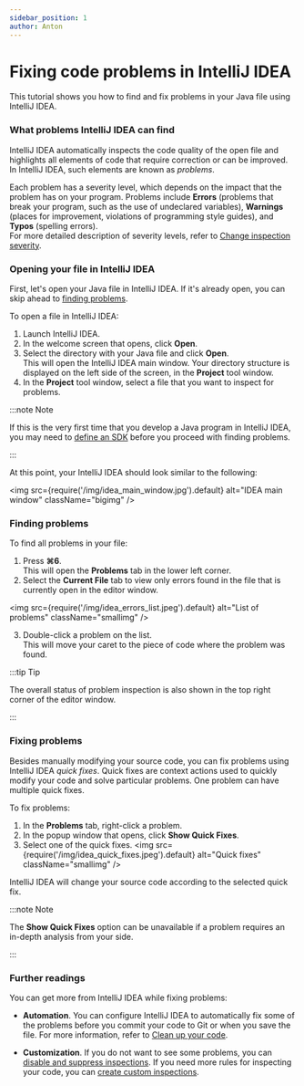 ```yaml
---
sidebar_position: 1
author: Anton
---
```


# Fixing code problems in IntelliJ IDEA

This tutorial shows you how to find and fix problems in your Java file using IntelliJ IDEA.


### What problems IntelliJ IDEA can find

IntelliJ IDEA automatically inspects the code quality of the open file and highlights all elements of code that require correction or can be improved. In IntelliJ IDEA, such elements are known as *problems*.  

Each problem has a severity level, which depends on the impact that the problem has on your program. Problems include **Errors** (problems that break your program, such as the use of undeclared variables), **Warnings** (places for improvement, violations of programming style guides), and **Typos** (spelling errors).  
For more detailed description of severity levels, refer to [Change inspection severity](https://www.jetbrains.com/help/idea/configuring-inspection-severities.html).

### Opening your file in IntelliJ IDEA

First, let's open your Java file in IntelliJ IDEA. If it's already open, you can skip ahead to [finding problems](#identifying-problems).

To open a file in IntelliJ IDEA:
1. Launch IntelliJ IDEA.
2. In the welcome screen that opens, click **Open**.
3. Select the directory with your Java file and click **Open**.  
  This will open the IntelliJ IDEA main window. Your directory structure is displayed on the left side of the screen, in the **Project** tool window.
4. In the **Project** tool window, select a file that you want to inspect for problems.


:::note Note

If this is the very first time that you develop a Java program in IntelliJ IDEA, you may need to [define an SDK](https://www.jetbrains.com/help/idea/sdk.html#define-sdk) before you proceed with finding problems.

:::

At this point, your IntelliJ IDEA should look similar to the following:

<img
  src={require('/img/idea_main_window.jpg').default}
  alt="IDEA main window"
  className="bigimg"
/>

### Finding problems

To find all problems in your file:
1. Press **⌘6**.  
  This will open the **Problems** tab in the lower left corner.
2. Select the **Current File** tab to view only errors found in the file that is currently open in the editor window.   

<img
  src={require('/img/idea_errors_list.jpeg').default}
  alt="List of problems"
  className="smallimg"
/>

3. Double-click a problem on the list.  
  This will move your caret to the piece of code where the problem was found.

:::tip Tip

The overall status of problem inspection is also shown in the top right corner of the editor window.

:::
  
### Fixing problems

Besides manually modifying your source code, you can fix problems using IntelliJ IDEA *quick fixes*. Quick fixes are context actions used to quickly modify your code and solve particular problems. One problem can have multiple quick fixes.

To fix problems:
1. In the **Problems** tab, right-click a problem.
2. In the popup window that opens, click **Show Quick Fixes**.
3. Select one of the quick fixes. 
<img
  src={require('/img/idea_quick_fixes.jpeg').default}
  alt="Quick fixes"
  className="smallimg"
/>

IntelliJ IDEA will change your source code according to the selected quick fix.

:::note Note

The **Show Quick Fixes** option can be unavailable if a problem requires an in-depth analysis from your side.

:::

### Further readings

You can get more from IntelliJ IDEA while fixing problems:
+ **Automation**. You can configure IntelliJ IDEA to automatically fix some of the problems before you commit your code to Git or when you save the file. For more information, refer to [Clean up your code](https://www.jetbrains.com/help/idea/resolving-problems.html#clean-up-code).

+ **Customization**. If you do not want to see some problems, you can [disable and suppress inspections](https://www.jetbrains.com/help/idea/disabling-and-enabling-inspections.html). If you need more rules for inspecting your code, you can [create custom inspections](https://www.jetbrains.com/help/idea/creating-custom-inspections.html).

